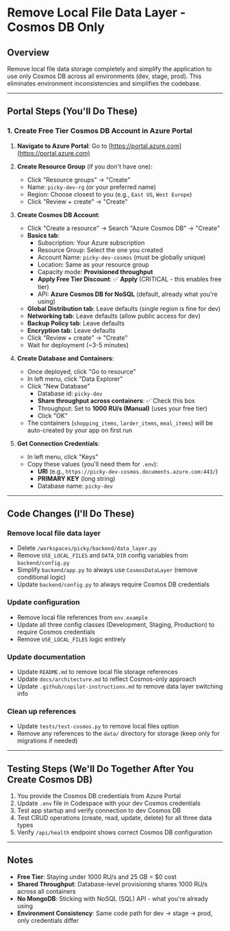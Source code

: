 <!-- 37803fcc-a08e-4c4d-a832-58223d5b8be9 5f599b9c-06f6-41bb-a0db-06d36365b53f -->
# Remove Local File Data Layer - Cosmos DB Only

## Overview
Remove local file data storage completely and simplify the application to use only Cosmos DB across all environments (dev, stage, prod). This eliminates environment inconsistencies and simplifies the codebase.

---

## Portal Steps (You'll Do These)

### 1. Create Free Tier Cosmos DB Account in Azure Portal

1. **Navigate to Azure Portal**: Go to [https://portal.azure.com](https://portal.azure.com)

2. **Create Resource Group** (if you don't have one):
   - Click "Resource groups" → "Create"
   - Name: `picky-dev-rg` (or your preferred name)
   - Region: Choose closest to you (e.g., `East US`, `West Europe`)
   - Click "Review + create" → "Create"

3. **Create Cosmos DB Account**:
   - Click "Create a resource" → Search "Azure Cosmos DB" → "Create"
   - **Basics tab**:
     - Subscription: Your Azure subscription
     - Resource Group: Select the one you created
     - Account Name: `picky-dev-cosmos` (must be globally unique)
     - Location: Same as your resource group
     - Capacity mode: **Provisioned throughput**
     - **Apply Free Tier Discount**: ✅ **Apply** (CRITICAL - this enables free tier)
     - API: **Azure Cosmos DB for NoSQL** (default, already what you're using)
   - **Global Distribution tab**: Leave defaults (single region is fine for dev)
   - **Networking tab**: Leave defaults (allow public access for dev)
   - **Backup Policy tab**: Leave defaults
   - **Encryption tab**: Leave defaults
   - Click "Review + create" → "Create"
   - Wait for deployment (~3-5 minutes)

4. **Create Database and Containers**:
   - Once deployed, click "Go to resource"
   - In left menu, click "Data Explorer"
   - Click "New Database"
     - Database id: `picky-dev`
     - **Share throughput across containers**: ✅ Check this box
     - Throughput: Set to **1000 RU/s (Manual)** (uses your free tier)
     - Click "OK"
   - The containers (`shopping_items`, `larder_items`, `meal_items`) will be auto-created by your app on first run

5. **Get Connection Credentials**:
   - In left menu, click "Keys"
   - Copy these values (you'll need them for `.env`):
     - **URI** (e.g., `https://picky-dev-cosmos.documents.azure.com:443/`)
     - **PRIMARY KEY** (long string)
     - Database name: `picky-dev`

---

## Code Changes (I'll Do These)

### Remove local file data layer
- Delete `/workspaces/picky/backend/data_layer.py`
- Remove `USE_LOCAL_FILES` and `DATA_DIR` config variables from `backend/config.py`
- Simplify `backend/app.py` to always use `CosmosDataLayer` (remove conditional logic)
- Update `backend/config.py` to always require Cosmos DB credentials

### Update configuration
- Remove local file references from `env.example`
- Update all three config classes (Development, Staging, Production) to require Cosmos credentials
- Remove `USE_LOCAL_FILES` logic entirely

### Update documentation
- Update `README.md` to remove local file storage references
- Update `docs/architecture.md` to reflect Cosmos-only approach
- Update `.github/copilot-instructions.md` to remove data layer switching info

### Clean up references
- Update `tests/test-cosmos.py` to remove local files option
- Remove any references to the `data/` directory for storage (keep only for migrations if needed)

---

## Testing Steps (We'll Do Together After You Create Cosmos DB)

1. You provide the Cosmos DB credentials from Azure Portal
2. Update `.env` file in Codespace with your dev Cosmos credentials
3. Test app startup and verify connection to dev Cosmos DB
4. Test CRUD operations (create, read, update, delete) for all three data types
5. Verify `/api/health` endpoint shows correct Cosmos DB configuration

---

## Notes

- **Free Tier**: Staying under 1000 RU/s and 25 GB = $0 cost
- **Shared Throughput**: Database-level provisioning shares 1000 RU/s across all containers
- **No MongoDB**: Sticking with NoSQL (SQL) API - what you're already using
- **Environment Consistency**: Same code path for dev → stage → prod, only credentials differ
